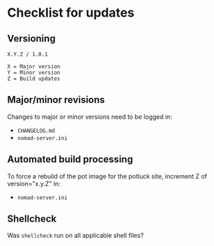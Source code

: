 # Checklist for updates

## Versioning
```
X.Y.Z / 1.0.1

X = Major version
Y = Minor version
Z = Build updates
```

## Major/minor revisions
Changes to major or minor versions need to be logged in:
* `CHANGELOG.md`
* `nomad-server.ini`

## Automated build processing
To force a rebuild of the pot image for the potluck site, increment Z of version="x.y.Z" in:
* `nomad-server.ini`

## Shellcheck
Was `shellcheck` run on all applicable shell files?
